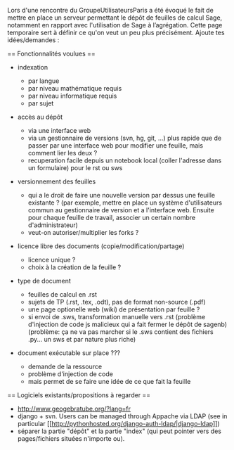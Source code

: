 Lors d'une rencontre du GroupeUtilisateursParis a été évoqué le fait de mettre en place un serveur permettant le dépôt de feuilles de calcul Sage, notamment en rapport avec l'utilisation de Sage à l’agrégation. Cette page temporaire sert à définir ce qu'on veut un peu plus précisément. Ajoute tes idées/demandes :


== Fonctionnalités voulues ==

  * indexation
    * par langue
    * par niveau mathématique requis
    * par niveau informatique requis
    * par sujet

  * accès au dépôt
    * via une interface web
    * via un gestionnaire de versions (svn, hg, git, ...) plus rapide que de passer par une interface web pour modifier une feuille, mais comment lier les deux ?
    * recuperation facile depuis un notebook local (coller l'adresse dans un formulaire) pour le rst ou sws

  * versionnement des feuilles
    * qui a le droit de faire une nouvelle version par dessus une feuille existante ? (par exemple, mettre en place un système d'utilisateurs commun au gestionnaire de version et a l'interface web. Ensuite pour chaque feuille de travail, associer un certain nombre d'administrateur)
    * veut-on autoriser/multiplier les forks ?

  * licence libre des documents (copie/modification/partage)
    * licence unique ?
    * choix à la création de la feuille ?

  * type de document
    * feuilles de calcul en .rst
    * sujets de TP (.rst, .tex, .odt), pas de format non-source (.pdf)
    * une page optionelle web (wiki) de présentation par feuille ?
    * si envoi de .sws, transformation manuelle vers .rst (problème d'injection de code js malicieux qui a fait fermer le dépôt de sagenb) (problème: ça ne va pas marcher si le .sws contient des fichiers .py... un sws et par nature plus riche)

  * document exécutable sur place ???
    * demande de la ressource
    * problème d'injection de code
    * mais permet de se faire une idée de ce que fait la feuille

== Logiciels existants/propositions à regarder ==

  * http://www.geogebratube.org/?lang=fr
  * django + svn. Users can be managed through Appache via LDAP (see in particular [[http://pythonhosted.org/django-auth-ldap/|django-ldap]])
  * séparer la partie "dépôt" et la partie "index" (qui peut pointer vers des pages/fichiers situées n'importe ou).
